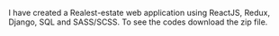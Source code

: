 I have created a Realest-estate web application using ReactJS, Redux, Django, SQL and SASS/SCSS. To see the codes download the zip file.
